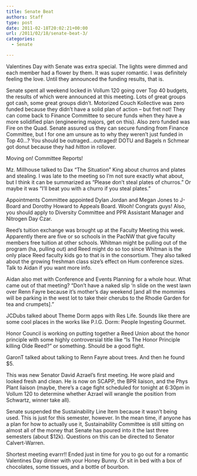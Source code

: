 ```yaml
---
title: Senate Beat
authors: Staff
type: post
date: 2011-02-18T20:02:21+00:00
url: /2011/02/18/senate-beat-3/
categories:
  - Senate

---
```

Valentines Day with Senate was extra special. The lights were dimmed and each member had a flower by them. It was super romantic. I was definitely feeling the love. Until they announced the funding results, that is.

Senate spent all weekend locked in Vollum 120 going over Top 40 budgets, the results of which were announced at this meeting. Lots of great groups got cash, some great groups didn’t. Motorized Couch Kollective was zero funded because they didn’t have a solid plan of action – but fret not! They can come back to Finance Committee to secure funds when they have a more solidified plan (engineering majors, get on this). Also zero funded was Fire on the Quad. Senate assured us they can secure funding from Finance Committee, but I for one am unsure as to why they weren’t just funded in Top 40&#8230;? You should be outraged&#8230;outraged! DOTU and Bagels n Schmear got donut because they had $hitton$ in rollover.

Moving on! Committee Reports!

Mz. Millhouse talked to Dax “The Situation” King about churros and plates and stealing. I was late to the meeting so I’m not sure exactly what about, but I think it can be summarized as “Please don’t steal plates of churros.” Or maybe it was “I’ll beat you with a churro if you steal plates.”
  
Appointments Committee appointed Dylan Jordan and Megan Jones to J-Board and Dorothy Howard to Appeals Board. Wooh! Congrats guys! Also, you should apply to Diversity Committee and PPR Assistant Manager and Nitrogen Day Czar.

Reed’s tuition exchange was brought up at the Faculty Meeting this week. Apparently there are five or so schools in the PacNW that give faculty members free tuition at other schools. Whitman might be pulling out of the program (ha, pulling out) and Reed might do so too since Whitman is the only place Reed faculty kids go to that is in the consortium. They also talked about the growing freshman class size’s effect on Hum conference sizes. Talk to Aidan if you want more info.

Aidan also met with Conference and Events Planning for a whole hour. What came out of that meeting? “Don’t have a naked slip ‘n slide on the west lawn over Renn Fayre because it’s mother’s day weekend [and all the mommies will be parking in the west lot to take their cherubs to the Rhodie Garden for tea and crumpets].”

JCDubs talked about Theme Dorm apps with Res Life. Sounds like there are some cool places in the works like P.I.G. Dorm: People Ingesting Gourmet.

Honor Council is working on putting together a Reed Union about the honor principle with some highly controversial title like “Is The Honor Principle killing Olde Reed?” or something. Should be a good fight.

GaronT talked about talking to Renn Fayre about trees. And then he found $5.

This was new Senator David Azrael’s first meeting. He wore plaid and looked fresh and clean. He is now on SCAPP, the BPR liaison, and the Phys Plant liaison (maybe, there’s a cage fight scheduled for tonight at 6:30pm in Vollum 120 to determine whether Azrael will wrangle the position from Schwartz, winner take all).

Senate suspended the Sustainability Line Item because it wasn’t being used. This is just for this semester, however. In the mean time, if anyone has a plan for how to actually use it, Sustainability Committee is still sitting on almost all of the money that Senate has poured into it the last three semesters (about $12k). Questions on this can be directed to Senator Calvert-Warren.

Shortest meeting evarrr!! Ended just in time for you to go out for a romantic Valentines Day dinner with your Honey Bunny. Or sit in bed with a box of chocolates, some tissues, and a bottle of bourbon.